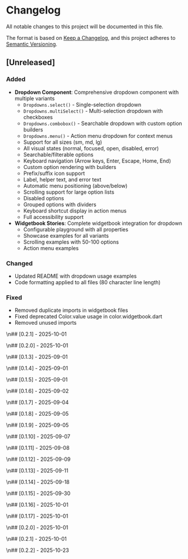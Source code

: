 # Changelog

All notable changes to this project will be documented in this file.

The format is based on [Keep a Changelog](https://keepachangelog.com/en/1.0.0/),
and this project adheres to [Semantic Versioning](https://semver.org/spec/v2.0.0.html).

## [Unreleased]

### Added
- **Dropdown Component**: Comprehensive dropdown component with multiple variants
  - `Dropdowns.select()` - Single-selection dropdown
  - `Dropdowns.multiSelect()` - Multi-selection dropdown with checkboxes
  - `Dropdowns.combobox()` - Searchable dropdown with custom option builders
  - `Dropdowns.menu()` - Action menu dropdown for context menus
  - Support for all sizes (sm, md, lg)
  - All visual states (normal, focused, open, disabled, error)
  - Searchable/filterable options
  - Keyboard navigation (Arrow keys, Enter, Escape, Home, End)
  - Custom option rendering with builders
  - Prefix/suffix icon support
  - Label, helper text, and error text
  - Automatic menu positioning (above/below)
  - Scrolling support for large option lists
  - Disabled options
  - Grouped options with dividers
  - Keyboard shortcut display in action menus
  - Full accessibility support
- **Widgetbook Stories**: Complete widgetbook integration for dropdown
  - Configurable playground with all properties
  - Showcase examples for all variants
  - Scrolling examples with 50-100 options
  - Action menu examples

### Changed
- Updated README with dropdown usage examples
- Code formatting applied to all files (80 character line length)

### Fixed
- Removed duplicate imports in widgetbook files
- Fixed deprecated Color.value usage in color.widgetbook.dart
- Removed unused imports

\n## [0.2.1] - 2025-10-01


\n## [0.2.0] - 2025-10-01


\n## [0.1.3] - 2025-09-01


\n## [0.1.4] - 2025-09-01


\n## [0.1.5] - 2025-09-01


\n## [0.1.6] - 2025-09-02


\n## [0.1.7] - 2025-09-04


\n## [0.1.8] - 2025-09-05


\n## [0.1.9] - 2025-09-05


\n## [0.1.10] - 2025-09-07


\n## [0.1.11] - 2025-09-08


\n## [0.1.12] - 2025-09-09


\n## [0.1.13] - 2025-09-11


\n## [0.1.14] - 2025-09-18


\n## [0.1.15] - 2025-09-30


\n## [0.1.16] - 2025-10-01


\n## [0.1.17] - 2025-10-01


\n## [0.2.0] - 2025-10-01


\n## [0.2.1] - 2025-10-01


\n## [0.2.2] - 2025-10-23

